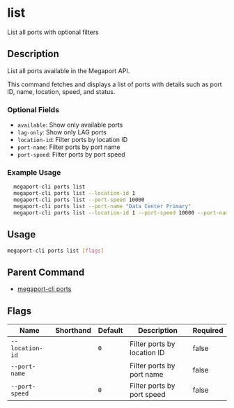 # list

List all ports with optional filters

## Description

List all ports available in the Megaport API.

This command fetches and displays a list of ports with details such as port ID, name, location, speed, and status.

### Optional Fields
  - `available`: Show only available ports
  - `lag-only`: Show only LAG ports
  - `location-id`: Filter ports by location ID
  - `port-name`: Filter ports by port name
  - `port-speed`: Filter ports by port speed

### Example Usage

```sh
  megaport-cli ports list
  megaport-cli ports list --location-id 1
  megaport-cli ports list --port-speed 10000
  megaport-cli ports list --port-name "Data Center Primary"
  megaport-cli ports list --location-id 1 --port-speed 10000 --port-name "Data Center Primary"
```

## Usage

```sh
megaport-cli ports list [flags]
```


## Parent Command

* [megaport-cli ports](megaport-cli_ports.md)
## Flags

| Name | Shorthand | Default | Description | Required |
|------|-----------|---------|-------------|----------|
| `--location-id` |  | `0` | Filter ports by location ID | false |
| `--port-name` |  |  | Filter ports by port name | false |
| `--port-speed` |  | `0` | Filter ports by port speed | false |

